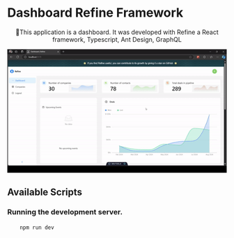 # Dashboard Refine Framework

<p align="center">🚀This application is a dashboard. It was developed with Refine a React framework, Typescript, Ant Design, GraphQL </p>

![Alt text](ezgif-1-8c84fc0b07.gif)

## Available Scripts

### Running the development server.

```bash
    npm run dev
```
